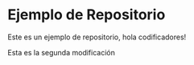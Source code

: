 # Ejemplo de Repositorio
Este es un ejemplo de repositorio, hola codificadores!

Esta es la segunda modificación